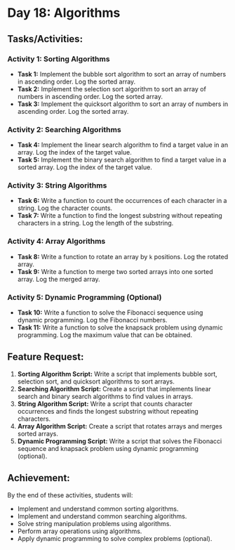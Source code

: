 # Day 18: Algorithms

## Tasks/Activities:

### Activity 1: Sorting Algorithms

- **Task 1:** Implement the bubble sort algorithm to sort an array of numbers in ascending order. Log the sorted array.
- **Task 2:** Implement the selection sort algorithm to sort an array of numbers in ascending order. Log the sorted array.
- **Task 3:** Implement the quicksort algorithm to sort an array of numbers in ascending order. Log the sorted array.

### Activity 2: Searching Algorithms

- **Task 4:** Implement the linear search algorithm to find a target value in an array. Log the index of the target value.
- **Task 5:** Implement the binary search algorithm to find a target value in a sorted array. Log the index of the target value.

### Activity 3: String Algorithms

- **Task 6:** Write a function to count the occurrences of each character in a string. Log the character counts.
- **Task 7:** Write a function to find the longest substring without repeating characters in a string. Log the length of the substring.

### Activity 4: Array Algorithms

- **Task 8:** Write a function to rotate an array by `k` positions. Log the rotated array.
- **Task 9:** Write a function to merge two sorted arrays into one sorted array. Log the merged array.

### Activity 5: Dynamic Programming (Optional)

- **Task 10:** Write a function to solve the Fibonacci sequence using dynamic programming. Log the Fibonacci numbers.
- **Task 11:** Write a function to solve the knapsack problem using dynamic programming. Log the maximum value that can be obtained.

## Feature Request:

1. **Sorting Algorithm Script:** Write a script that implements bubble sort, selection sort, and quicksort algorithms to sort arrays.
2. **Searching Algorithm Script:** Create a script that implements linear search and binary search algorithms to find values in arrays.
3. **String Algorithm Script:** Write a script that counts character occurrences and finds the longest substring without repeating characters.
4. **Array Algorithm Script:** Create a script that rotates arrays and merges sorted arrays.
5. **Dynamic Programming Script:** Write a script that solves the Fibonacci sequence and knapsack problem using dynamic programming (optional).

## Achievement:

By the end of these activities, students will:

- Implement and understand common sorting algorithms.
- Implement and understand common searching algorithms.
- Solve string manipulation problems using algorithms.
- Perform array operations using algorithms.
- Apply dynamic programming to solve complex problems (optional).

